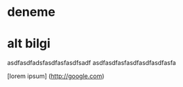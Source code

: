 # deneme

# alt bilgi
asdfasdfadsfasdfasfasdfsadf
asdfasdfasfasdfasdfasdfasfa

[lorem ipsum] (http://google.com)